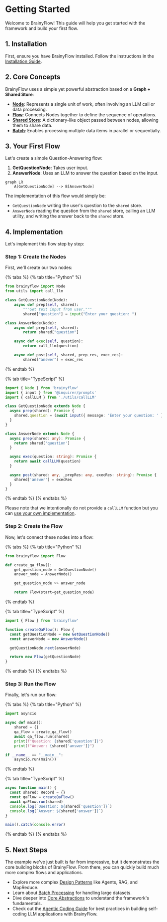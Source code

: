 # Getting Started

Welcome to BrainyFlow! This guide will help you get started with the framework and build your first flow.

## 1. Installation

First, ensure you have BrainyFlow installed. Follow the instructions in the [Installation Guide](./installation.md).

## 2. Core Concepts

BrainyFlow uses a simple yet powerful abstraction based on a **Graph + Shared Store**:

- **[Node](./core_abstraction/node.md)**: Represents a single unit of work, often involving an LLM call or data processing.
- **[Flow](./core_abstraction/flow.md)**: Connects Nodes together to define the sequence of operations.
- **[Shared Store](./core_abstraction/communication.md)**: A dictionary-like object passed between nodes, allowing them to share data.
- **[Batch](./core_abstraction/batch.md)**: Enables processing multiple data items in parallel or sequentially.

## 3. Your First Flow

Let's create a simple Question-Answering flow:

1. **GetQuestionNode**: Takes user input.
2. **AnswerNode**: Uses an LLM to answer the question based on the input.

```mermaid
graph LR
    A[GetQuestionNode] --> B[AnswerNode]
```

The implementation of this flow would simply be:

- `GetQuestionNode` writing the user's question to the `shared` store.
- `AnswerNode` reading the question from the `shared` store, calling an LLM utility, and writing the answer back to the `shared` store.

## 4. Implementation

Let's implement this flow step by step:

### Step 1: Create the Nodes

First, we'll create our two nodes:

{% tabs %}
{% tab title="Python" %}

```python
from brainyflow import Node
from utils import call_llm

class GetQuestionNode(Node):
    async def prep(self, shared):
        """Get text input from user."""
        shared["question"] = input("Enter your question: ")

class AnswerNode(Node):
    async def prep(self, shared):
        return shared["question"]

    async def exec(self, question):
        return call_llm(question)

    async def post(self, shared, prep_res, exec_res):
        shared["answer"] = exec_res
```

{% endtab %}

{% tab title="TypeScript" %}

```typescript
import { Node } from 'brainyflow'
import { input } from '@inquirer/prompts'
import { callLLM } from './utils/callLLM'

class GetQuestionNode extends Node {
  async prep(shared): Promise {
    shared.question = (await input({ message: 'Enter your question: ' })) || ''
  }
}

class AnswerNode extends Node {
  async prep(shared: any): Promise {
    return shared['question']
  }

  async exec(question: string): Promise {
    return await callLLM(question)
  }

  async post(shared: any, _prepRes: any, execRes: string): Promise {
    shared['answer'] = execRes
  }
}
```

{% endtab %}
{% endtabs %}

Please note that we intentionally do not provide a `callLLM` function but you can [use your own implementation](./utility_function/llm.md).

### Step 2: Create the Flow

Now, let's connect these nodes into a flow:

{% tabs %}
{% tab title="Python" %}

```python
from brainyflow import Flow

def create_qa_flow():
    get_question_node = GetQuestionNode()
    answer_node = AnswerNode()

    get_question_node >> answer_node

    return Flow(start=get_question_node)
```

{% endtab %}

{% tab title="TypeScript" %}

```typescript
import { Flow } from 'brainyflow'

function createQaFlow(): Flow {
  const getQuestionNode = new GetQuestionNode()
  const answerNode = new AnswerNode()

  getQuestionNode.next(answerNode)

  return new Flow(getQuestionNode)
}
```

{% endtab %}
{% endtabs %}

### Step 3: Run the Flow

Finally, let's run our flow:

{% tabs %}
{% tab title="Python" %}

```python
import asyncio

async def main():
    shared = {}
    qa_flow = create_qa_flow()
    await qa_flow.run(shared)
    print(f"Question: {shared['question']}")
    print(f"Answer: {shared['answer']}")

if __name__ == "__main__":
    asyncio.run(main())
```

{% endtab %}

{% tab title="TypeScript" %}

```typescript
async function main() {
  const shared: Record = {}
  const qaFlow = createQaFlow()
  await qaFlow.run(shared)
  console.log(`Question: ${shared['question']}`)
  console.log(`Answer: ${shared['answer']}`)
}

main().catch(console.error)
```

{% endtab %}
{% endtabs %}

## 5. Next Steps

The example we've just built is far from impressive, but it demonstrates the core building blocks of BrainyFlow. From there, you can quickly build much more complex flows and applications.

- Explore more complex [Design Patterns](./design_pattern/index.md) like Agents, RAG, and MapReduce.
- Learn about [Batch Processing](./core_abstraction/batch.md) for handling large datasets.
- Dive deeper into [Core Abstractions](./core_abstraction/index.md) to understand the framework's fundamentals.
- Check out the [Agentic Coding Guide](./guides/agentic_coding.md) for best practices in building self-coding LLM applications with BrainyFlow.
